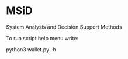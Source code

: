 # MSiD
System Analysis and Decision Support Methods

To run script help menu write:

  python3 wallet.py -h
  
